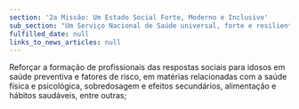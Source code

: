 ```yaml
---
section: '2a Missão: Um Estado Social Forte, Moderno e Inclusivo'
sub_section: "Um Serviço Nacional de Saúde universal, forte e resiliente"
fulfilled_date: null
links_to_news_articles: null
---
```


Reforçar a formação de profissionais das respostas sociais para idosos em saúde preventiva e fatores de risco, em matérias relacionadas com a saúde física e psicológica, sobredosagem e efeitos secundários, alimentação e hábitos saudáveis, entre outras;